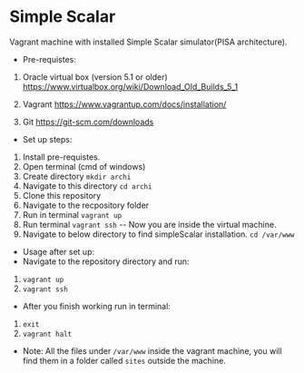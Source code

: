 # Simple Scalar

Vagrant machine with installed Simple Scalar simulator(PISA architecture).

- Pre-requistes: 
1. Oracle virtual box (version 5.1 or older)
https://www.virtualbox.org/wiki/Download_Old_Builds_5_1

2. Vagrant
https://www.vagrantup.com/docs/installation/

3. Git
https://git-scm.com/downloads

- Set up steps:
1. Install pre-requistes.
2. Open terminal (cmd of windows)
3. Create directory
`mkdir archi`
4. Navigate to this directory
`cd archi`
5. Clone this repository
6. Navigate to the recpository folder
7. Run in terminal
`vagrant up`
8. Run terminal 
`vagrant ssh`
-- Now you are inside the virtual machine.
9. Navigate to below directory to find simpleScalar installation.
`cd /var/www`

- Usage after set up:
- Navigate to the repository directory and run:
1. `vagrant up`
2. `vagrant ssh`
- After you finish working run in terminal:
1. `exit`
2. `vagrant halt`

* Note:
All the files under `/var/www` inside the vagrant machine, you will find them in a folder called `sites` outside the machine.
